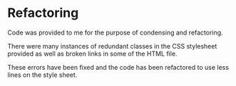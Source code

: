 # Refactoring
Code was provided to me for the purpose of condensing and refactoring.

There were many instances of redundant classes in the CSS stylesheet provided as well as broken links in some of the HTML file. 

These errors have been fixed and the code has been refactored to use less lines on the style sheet.


